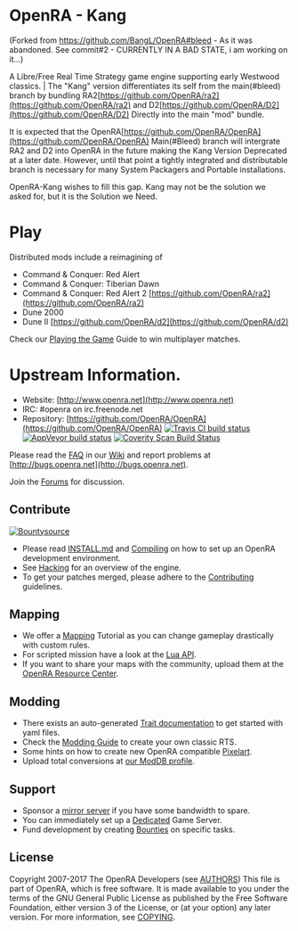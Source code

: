 # OpenRA - Kang

(Forked from https://github.com/BangL/OpenRA#bleed - As it was abandoned. See commit#2 - CURRENTLY IN A BAD STATE, i am working on it...)

A Libre/Free Real Time Strategy game engine supporting early Westwood classics. | The "Kang" version differentiates its self from the main(#bleed) branch by bundling RA2[https://github.com/OpenRA/ra2](https://github.com/OpenRA/ra2) and D2[https://github.com/OpenRA/D2](https://github.com/OpenRA/D2) Directly into the main "mod" bundle. 

It is expected that the OpenRA[https://github.com/OpenRA/OpenRA](https://github.com/OpenRA/OpenRA) Main(#Bleed) branch will intergrate RA2 and D2 into OpenRA in the future making the Kang Version Deprecated at a later date. However, until that point a tightly integrated and distributable branch is necessary for many System Packagers and Portable installations.

OpenRA-Kang wishes to fill this gap. Kang may not be the solution we asked for, but it is the Solution we Need.

# Play

Distributed mods include a reimagining of

* Command & Conquer: Red Alert
* Command & Conquer: Tiberian Dawn
* Command & Conquer: Red Alert 2 [https://github.com/OpenRA/ra2](https://github.com/OpenRA/ra2)
* Dune 2000
* Dune II [https://github.com/OpenRA/d2](https://github.com/OpenRA/d2)

Check our [Playing the Game](https://github.com/OpenRA/OpenRA/wiki/Playing-the-game) Guide to win multiplayer matches.

# Upstream Information.

* Website: [http://www.openra.net](http://www.openra.net)
* IRC: \#openra on irc.freenode.net
* Repository: [https://github.com/OpenRA/OpenRA](https://github.com/OpenRA/OpenRA) [![Travis CI build status](https://travis-ci.org/OpenRA/OpenRA.svg?branch=bleed)](https://travis-ci.org/OpenRA/OpenRA) [![AppVeyor build status](https://ci.appveyor.com/api/projects/status/axc9k6jd25ej2o4w?svg=true)](https://ci.appveyor.com/project/OpenRA/openra) [![Coverity Scan Build Status](https://scan.coverity.com/projects/3650/badge.svg)](https://scan.coverity.com/projects/3650)

Please read the [FAQ](http://wiki.openra.net/FAQ) in our [Wiki](http://wiki.openra.net) and report problems at [http://bugs.openra.net](http://bugs.openra.net).

Join the [Forums](http://www.sleipnirstuff.com/forum/viewforum.php?f=80) for discussion.

## Contribute

[![Bountysource](https://api.bountysource.com/badge/team?team_id=528&style=bounties_received)](https://www.bountysource.com/teams/openra/issues?utm_source=OpenRA&utm_medium=shield&utm_campaign=bounties_received)

* Please read [INSTALL.md](https://github.com/OpenRA/OpenRA/blob/bleed/INSTALL.md) and [Compiling](http://wiki.openra.net/Compiling) on how to set up an OpenRA development environment.
* See [Hacking](http://wiki.openra.net/Hacking) for an overview of the engine.
* To get your patches merged, please adhere to the [Contributing](https://github.com/OpenRA/OpenRA/blob/bleed/CONTRIBUTING.md) guidelines.

## Mapping

* We offer a [Mapping](http://wiki.openra.net/Mapping) Tutorial as you can change gameplay drastically with custom rules.
* For scripted mission have a look at the [Lua API](http://wiki.openra.net/Lua-API).
* If you want to share your maps with the community, upload them at the [OpenRA Resource Center](http://resource.openra.net).

## Modding

* There exists an auto-generated [Trait documentation](http://wiki.openra.net/Traits) to get started with yaml files.
* Check the [Modding Guide](http://wiki.openra.net/Modding-Guide) to create your own classic RTS.
* Some hints on how to create new OpenRA compatible [Pixelart](http://wiki.openra.net/Pixelart).
* Upload total conversions at [our ModDB profile](http://www.moddb.com/games/openra/mods).

## Support

* Sponsor a [mirror server](https://github.com/OpenRA/OpenRAWeb/tree/master/content/packages) if you have some bandwidth to spare.
* You can immediately set up a [Dedicated](http://wiki.openra.net/Dedicated) Game Server.
* Fund development by creating [Bounties](https://www.bountysource.com/trackers/36085-openra) on specific tasks.

## License
Copyright 2007-2017 The OpenRA Developers (see [AUTHORS](https://github.com/OpenRA/OpenRA/blob/bleed/AUTHORS))
This file is part of OpenRA, which is free software. It is made 
available to you under the terms of the GNU General Public License
as published by the Free Software Foundation, either version 3 of
the License, or (at your option) any later version. For more
information, see [COPYING](https://github.com/OpenRA/OpenRA/blob/bleed/COPYING).
